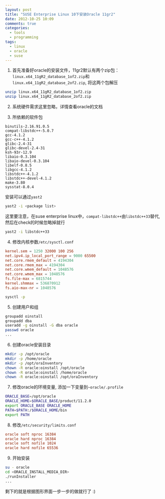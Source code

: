 ```yaml
---
layout: post
title: "SUSE Enterprise Linux 10下安装Oracle 11gr2"
date: 2012-10-25 10:09
comments: true
categories: 
  - tools
  - programming
tags: 
  - linux
  - oracle
  - suse
---
```


1. 首先准备好oracle的安装文件，11gr2默认有两个zip包：`linux.x64_11gR2_database_1of2.zip`和`linux.x64_11gR2_database_2of2.zip`, 将这两个包解压

```sh
unzip linux.x64_11gR2_database_1of2.zip
unzip linux.x64_11gR2_database_2of2.zip
```

2. 系统硬件需求这里忽略，详情查看oracle的文档

3. 所依赖的软件包

<!--more-->

```
binutils-2.16.91.0.5
compat-libstdc++-5.0.7
gcc-4.1.2
gcc-c++-4.1.2
glibc-2.4-31
glibc-devel-2.4-31
ksh-93r-12.9
libaio-0.3.104
libaio-devel-0.3.104
libelf-0.8.5
libgcc-4.1.2
libstdc++-4.1.2
libstdc++-devel-4.1.2
make-3.80
sysstat-8.0.4
```
安装可以通过`yast2`

```sh
yast2 -i <package list>
```

这里要注意，在suse enterprise linux中，`compat-libstdc++`由`libstdc++33`替代, 然后在check的时候忽略掉就行

```sh
yast2 -i libstdc++33
```

4. 修改内核参数`/etc/sysctl.conf`

```conf
kernel.sem = 1250 32000 100 256
net.ipv4.ip_local_port_range = 9000 65500
net.core.rmem_default = 4194304
net.core.rmem_max = 4194304
net.core.wmem_default = 1048576
net.core.wmem_max = 1048576
fs.file-max = 6815744
kernel.shmmax = 536870912
fs.aio-max-nr = 1048576
```

```sh
sysctl -p
```

5. 创建用户和组

```sh
groupadd oinstall
groupadd dba
useradd -g oinstall -G dba oracle
passwd oracle
...
```

6. 创建oracle安装目录

```sh
mkdir -p /opt/oracle
mkdir -p /home/oracle
mkdir -p /opt/oraInventory
chown -R oracle:oinstall /opt/oracle
chown -R oracle:oinstall /home/oracle
chown -R oracle:oinstall /opt/oraInventory
```

7. 修改oracle的环境变量, 添加一下变量到`~oracle/.profile`

```sh
ORACLE_BASE=/opt/oracle
ORACLE_HOME=$ORACLE_BASE/product/11.2.0 
export ORACLE_BASE ORACLE_HOME
PATH=$PATH:/$ORACLE_HOME/bin
export PATH
```

8. 修改`/etc/security/limits.conf`

```conf
oracle soft nproc 16384
oracle hard nproc 16384
oracle soft nofile 1024
oracle hard nofile 65536
```

9. 开始安装

```sh
su - oracle
cd <ORACLE_INSTALL_MEDIA_DIR>
./runInstaller
...
```

剩下的就是根据图形界面一步一步的做就行了 :)
